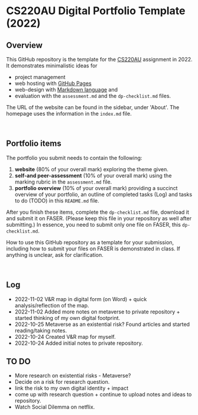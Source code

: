 # CS220AU Digital Portfolio Template (2022)
## Overview
This GitHub repository is the template for the [CS220AU](https://github.com/khofstadter/CS220AU) assignment in 2022. It demonstrates minimalistic ideas for 

- project management
- web hosting with [GitHub Pages](https://pages.github.com/) 
- web-design with [Markdown language](https://guides.github.com/features/mastering-markdown/) and
- evaluation with the `assessment.md` and the `dp-checklist.md` files. 

The URL of the website can be found in the sidebar, under 'About'. The homepage uses the information in the `index.md` file.

<br>

## Portfolio items
The portfolio you submit needs to contain the following:

1. **website** (80% of your overall mark) exploring the theme given.
2. **self-and peer-assessment** (10% of your overall mark) using the marking rubric in the `assessment.md` file.
3. **portfolio overview** (10% of your overall mark) providing a succinct overview of your portfolio, an outline of completed tasks (Log) and tasks to do (TODO) in this `README.md` file.

After you finish these items, complete the `dp-checklist.md` file, download it and submit it on FASER. (Please keep this file in your repository as well after submitting.) In essence, you need to submit only one file on FASER, this `dp-checklist.md`. 

How to use this GitHub repository as a template for your submission, including how to submit your files on FASER is demonstrated in class. If anything is unclear, ask for clarification. 

<br>

## Log 
* 2022-11-02 V&R map in digital form (on Word) + quick analysis/reflection of the map.
* 2022-11-02 Added more notes on metaverse to private repository + started thinking of my own digital footprint.
* 2022-10-25 Metaverse as an existential risk? Found articles and started reading/taking notes.
* 2022-10-24 Created V&R map for myself.
* 2022-10-24 Added initial notes to private repository.

## TO DO 
* More research on existential risks - Metaverse?
* Decide on a risk for research question.
* link the risk to my own digital identity + impact 
* come up with research question + continue to upload notes and ideas to repository.
* Watch Social Dilemma on netflix.
